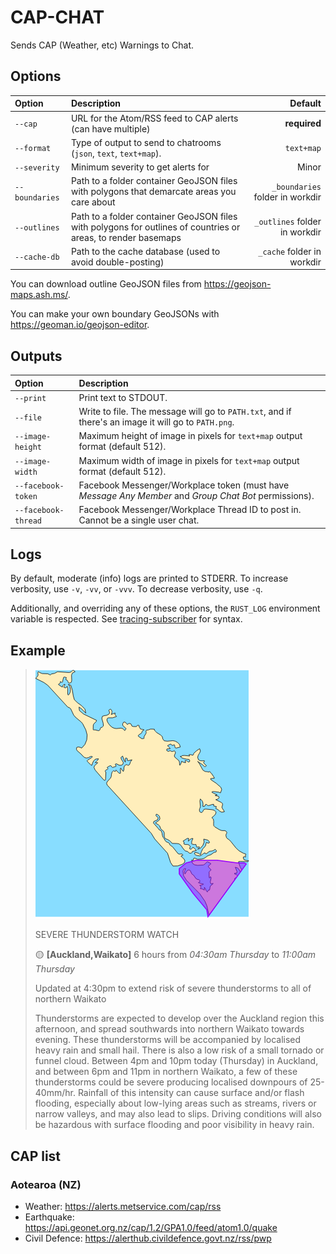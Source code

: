 # CAP-CHAT

Sends CAP (Weather, etc) Warnings to Chat.

## Options

|Option|Description|Default|
|:-----|:----------|------:|
|`--cap`|URL for the Atom/RSS feed to CAP alerts (can have multiple)|**required**|
|`--format`|Type of output to send to chatrooms (`json`, `text`, `text+map`).|`text+map`|
|`--severity`|Minimum severity to get alerts for|Minor|
|`--boundaries`|Path to a folder container GeoJSON files with polygons that demarcate areas you care about|`_boundaries` folder in workdir|
|`--outlines`|Path to a folder container GeoJSON files with polygons for outlines of countries or areas, to render basemaps|`_outlines` folder in workdir|
|`--cache-db`|Path to the cache database (used to avoid double-posting)|`_cache` folder in workdir|

You can download outline GeoJSON files from https://geojson-maps.ash.ms/.

You can make your own boundary GeoJSONs with https://geoman.io/geojson-editor.

## Outputs

|Option|Description|
|:-----|:----------|
|`--print`|Print text to STDOUT.|
|`--file`|Write to file. The message will go to `PATH.txt`, and if there's an image it will go to `PATH.png`.|
|`--image-height`|Maximum height of image in pixels for `text+map` output format (default 512).|
|`--image-width`|Maximum width of image in pixels for `text+map` output format (default 512).|
|`--facebook-token`|Facebook Messenger/Workplace token (must have _Message Any Member_ and _Group Chat Bot_ permissions).||
|`--facebook-thread`|Facebook Messenger/Workplace Thread ID to post in. Cannot be a single user chat.||

## Logs

By default, moderate (info) logs are printed to STDERR.
To increase verbosity, use `-v`, `-vv`, or `-vvv`.
To decrease verbosity, use `-q`.

Additionally, and overriding any of these options, the `RUST_LOG` environment variable is respected.
See [tracing-subscriber](https://docs.rs/tracing-subscriber/*/tracing_subscriber/filter/struct.EnvFilter.html) for syntax.

## Example

> ![northland map](./example.png)
>
> SEVERE THUNDERSTORM WATCH
>
> 🟡  **[Auckland,Waikato]**  6 hours from _04:30am Thursday_ to _11:00am Thursday_
>
> Updated at 4:30pm to extend risk of severe thunderstorms to all of northern Waikato
>
> Thunderstorms are expected to develop over the Auckland region this afternoon, and spread southwards into northern Waikato towards evening.
> These thunderstorms will be accompanied by localised heavy rain and small hail.  There is also a low risk of a small tornado or funnel cloud.
> Between 4pm and 10pm today (Thursday) in Auckland, and between 6pm and 11pm in northern Waikato, a few of these thunderstorms could be severe producing localised downpours of 25-40mm/hr.
> Rainfall of this intensity can cause surface and/or flash flooding, especially about low-lying areas such as streams, rivers or narrow valleys, and may also lead to slips.
> Driving conditions will also be hazardous with surface flooding and poor visibility in heavy rain.

## CAP list

### Aotearoa (NZ)

- Weather: https://alerts.metservice.com/cap/rss
- Earthquake: https://api.geonet.org.nz/cap/1.2/GPA1.0/feed/atom1.0/quake
- Civil Defence: https://alerthub.civildefence.govt.nz/rss/pwp
